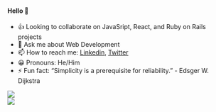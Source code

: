 #### Hello 👋
- 👍 Looking to collaborate on JavaSript, React, and Ruby on Rails projects
- 💬 Ask me about Web Development
- 📫 How to reach me: [Linkedin](https://www.linkedin.com/in/dennis-every/), [Twitter](https://twitter.com/dennis_every)
- 😀 Pronouns: He/Him
- ⚡️ Fun fact: “Simplicity is a prerequisite for reliability.” - Edsger W. Dijkstra
<picture>
  <source 
    srcset="https://github-readme-stats-dennis-every.vercel.app/api?username=dennis-every&count_private=true&show_icons=true&theme=dracula"
    media="(prefers-color-scheme: dark), (prefers-color-scheme: no-preference)"
  />
  <source
    srcset="https://github-readme-stats-dennis-every.vercel.app/api?username=dennis-every&count_private=true&show_icons=true&theme=dracula"
    media="(prefers-color-scheme: dark), (prefers-color-scheme: no-preference)"
  />
  <img src="https://github-readme-stats-dennis-every.vercel.app/api?username=dennis-every&count_private=true&show_icons=true&theme=dracula" media="(prefers-color-scheme: dark), (prefers-color-scheme: no-preference)" />
</picture>
<br />
<picture>
  <source 
    srcset="https://github-readme-stats-dennis-every.vercel.app/api/top-langs/?username=dennis-every&show_icons=true&theme=dracula"
    media="(prefers-color-scheme: dark), (prefers-color-scheme: no-preference)"
  />
  <source
    srcset="https://github-readme-stats-dennis-every.vercel.app/api/top-langs/?username=dennis-every&show_icons=true&theme=dracula"
    media="(prefers-color-scheme: dark), (prefers-color-scheme: no-preference)"
  />
  <img src="https://github-readme-stats-dennis-every.vercel.app/api/top-langs/?username=dennis-every&show_icons=true&theme=dracula" media="(prefers-color-scheme: dark), (prefers-color-scheme: no-preference)" />
</picture>

